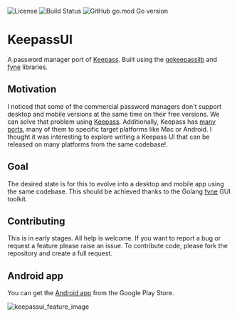 ![License](https://img.shields.io/github/license/npalumbo/keepassui) ![Build Status](https://github.com/npalumbo/keepassui/actions/workflows/run_tests.yaml/badge.svg)  ![GitHub go.mod Go version](https://img.shields.io/github/go-mod/go-version/npalumbo/keepassui/main) 

# KeepassUI
A password manager port of [Keepass](https://keepass.info/). Built using the [gokeepasslib](https://github.com/tobischo/gokeepasslib) and [fyne](https://github.com/fyne-io/fyne) libraries.

## Motivation
I noticed that some of the commercial password managers don't support desktop and mobile versions at the same time on their free versions. We can solve that problem using [Keepass](https://keepass.info/). 
Additionally, Keepass has [many ports](https://keepass.info/download.html), many of them to specific target platforms like Mac or Android. I thought it was interesting to explore writing a Keepass UI that can be released on many platforms from the same codebase!.

## Goal
The desired state is for this to evolve into a desktop and mobile app using the same codebase. This should be achieved thanks to the Golang [fyne](https://github.com/fyne-io/fyne) GUI toolkit.

## Contributing
This is in early stages. All help is welcome. If you want to report a bug or request a feature please raise an issue. To contribute code, please fork the repository and create a full request.

## Android app
You can get the [Android app](https://play.google.com/store/apps/details?id=com.keepassui) from the Google Play Store.


![keepassui_feature_image](https://github.com/npalumbo/keepassui/assets/1648970/0eb663cc-6fb3-44f3-86b1-a4b6daca4162)
